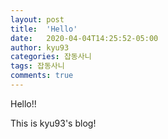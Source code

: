 ```yaml
---
layout: post
title:  'Hello'
date:   2020-04-04T14:25:52-05:00
author: kyu93
categories: 잡동사니
tags: 잡동사니
comments: true
---
```


Hello!!

This is kyu93's blog!

